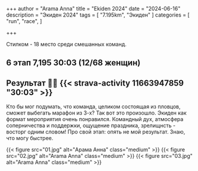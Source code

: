 +++
author = "Arama Anna"
title = "Ekiden 2024"
date = "2024-06-16"
description = "Экиден 2024"
tags = [
    "7.195km",
    "Экиден"
]
categories = [
    "run",
    "race",
]
 
+++

Стилком - 18 место среди смешанных команд.

<!--more-->


## 6 этап 7,195 30:03 (12/68 женщин)
## Результат 🏃‍♀️ {{< strava-activity 11663947859 "30:03" >}}



Кто бы мог подумать, что команда, целиком состоящая из пловцов, сможет выбегать марафон из 3-х?
Так вот это произошло. Экиден как формат мероприятия очень понравился. Командный дух, атмосфера 
соперничества и поддержки, ощущение праздника, зрелищнсть - восторг одним словом!
Про свой этап: опять не мой результат. Знаю, что могу быстрее. 

{{< figure src="01.jpg" alt="Арама Анна" class="medium" >}}
{{< figure src="02.jpg" alt="Arama Anna" class="medium" >}}
{{< figure src="03.jpg" alt="Arama Anna" class="medium" >}}
